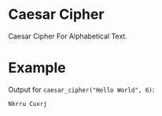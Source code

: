 # Caesar Cipher
Caesar Cipher For Alphabetical Text.

# Example
Output for `caesar_cipher("Hello World", 6)`:
```
Nkrru Cuxrj
```
